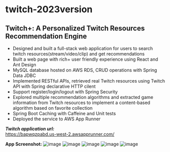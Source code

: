 # twitch-2023version
## Twitch+: A Personalized Twitch Resources Recommendation Engine  
  
* Designed and built a full-stack web application for users to search twitch resources(stream/video/clip) and get recommendations
* Built a web page with rich+ user friendly experience using React and Ant Design
* MySQL database hosted on AWS RDS, CRUD operations with Spring Data JDBC
* Implemented RESTful APIs, retrieved real Twitch resources using Twitch API with Spring declarative HTTP cilent
* Support register/login/logout with Spring Security 
* Explored multiple recommendation algorithms and extracted game information from Twitch resources to implement a content-based algorithm based on favorite collection
* Spring Boot Caching with Caffeine and Unit tests
* Deployed the service to AWS App Runner

***Twitch application url:***  
https://bapwqzpabd.us-west-2.awsapprunner.com/ 
 
**App Screenshot:** 
![image](https://user-images.githubusercontent.com/41571096/222512407-5f65a54b-a6cf-435b-919f-92d8bd631467.png)
![image](https://user-images.githubusercontent.com/41571096/222511293-44f701c0-93fb-46c9-82cf-5049e66cf1a7.png)
![image](https://user-images.githubusercontent.com/41571096/222511520-15305e77-0cc9-4971-a359-f64c08b1fe94.png)
![image](https://user-images.githubusercontent.com/41571096/222511708-a30139ab-d20a-4aa7-b448-966d552a3f5e.png)
![image](https://user-images.githubusercontent.com/41571096/222511822-bd486310-988d-4ecb-8150-473e992e0f57.png)
